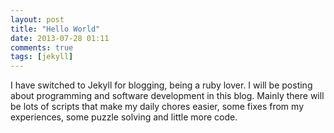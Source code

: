 ```yaml
---
layout: post
title: "Hello World"
date: 2013-07-28 01:11
comments: true
tags: [jekyll]
---
```

I have switched to Jekyll for blogging, being a ruby lover. I will be posting about programming and software development in this blog. Mainly there will be lots of scripts that make my daily chores easier, some fixes from my experiences, some puzzle solving and little more code.
